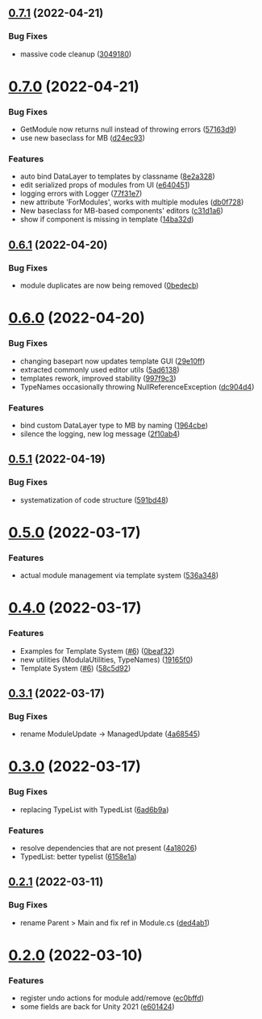 ## [0.7.1](https://github.com/twistapps/modula/compare/0.7.0...0.7.1) (2022-04-21)


### Bug Fixes

* massive code cleanup ([3049180](https://github.com/twistapps/modula/commit/3049180c323896c050619036576373289fb45745))

# [0.7.0](https://github.com/twistapps/modula/compare/0.6.1...0.7.0) (2022-04-21)


### Bug Fixes

* GetModule now returns null instead of throwing errors ([57163d9](https://github.com/twistapps/modula/commit/57163d91e4fb4dc6417048d7a7a4e5ad2cc2eb6f))
* use new baseclass for MB ([d24ec93](https://github.com/twistapps/modula/commit/d24ec936c53d8239ab91c96f8e69851c6b9453db))


### Features

* auto bind DataLayer to templates by classname ([8e2a328](https://github.com/twistapps/modula/commit/8e2a328c12ce55cf511b86fc240d74dbc4f691fe))
* edit serialized props of modules from UI ([e640451](https://github.com/twistapps/modula/commit/e64045180b7a1cf602e5acad85e915f00be2a3ad))
* logging errors with Logger ([77f31e7](https://github.com/twistapps/modula/commit/77f31e704e1416e0e21cc4f5612b01b4d5353894))
* new attribute 'ForModules', works with multiple modules ([db0f728](https://github.com/twistapps/modula/commit/db0f72819a46de1849dc7a4704552246d0c266c8))
* New baseclass for MB-based components' editors ([c31d1a6](https://github.com/twistapps/modula/commit/c31d1a681450e2ec907942316767fb225e0f7439))
* show if component is missing in template ([14ba32d](https://github.com/twistapps/modula/commit/14ba32d64650e39a3af1614fd8dfdcf8fab9a9ff))

## [0.6.1](https://github.com/twistapps/modula/compare/0.6.0...0.6.1) (2022-04-20)


### Bug Fixes

* module duplicates are now being removed ([0bedecb](https://github.com/twistapps/modula/commit/0bedecb3df9ca3ed8a46ee1b0a1c21992f2a957f))

# [0.6.0](https://github.com/twistapps/modula/compare/0.5.1...0.6.0) (2022-04-20)


### Bug Fixes

* changing basepart now updates template GUI ([29e10ff](https://github.com/twistapps/modula/commit/29e10ff32f756df4434454ae60f53cd4a52a8606))
* extracted commonly used editor utils ([5ad6138](https://github.com/twistapps/modula/commit/5ad61387ca3fba0c451d05d4da372683fbb426cb))
* templates rework, improved stability ([997f9c3](https://github.com/twistapps/modula/commit/997f9c301ca6490d6eb2fc0af4e0d15ec44683e6))
* TypeNames occasionally throwing NullReferenceException ([dc904d4](https://github.com/twistapps/modula/commit/dc904d41977c6285de6b21df59912620103dab72))


### Features

* bind custom DataLayer type to MB by naming ([1964cbe](https://github.com/twistapps/modula/commit/1964cbec905c6acc382ec79b68a0e3ad93c4fa70))
* silence the logging, new log message ([2f10ab4](https://github.com/twistapps/modula/commit/2f10ab42fefed335b0ea257a31744417ab21565d))

## [0.5.1](https://github.com/twistapps/modula/compare/0.5.0...0.5.1) (2022-04-19)


### Bug Fixes

* systematization of code structure ([591bd48](https://github.com/twistapps/modula/commit/591bd48b88ce984de6ba236d4c47d31475029e96))

# [0.5.0](https://github.com/twistapps/modula/compare/0.4.0...0.5.0) (2022-03-17)


### Features

* actual module management via template system ([536a348](https://github.com/twistapps/modula/commit/536a348baeef6f352c10d5556d6b49a616f08d35))

# [0.4.0](https://github.com/twistapps/modula/compare/0.3.1...0.4.0) (2022-03-17)


### Features

* Examples for Template System ([#6](https://github.com/twistapps/modula/issues/6)) ([0beaf32](https://github.com/twistapps/modula/commit/0beaf327a3c461de4e01ae39d6959b1ef78d22dd))
* new utilities (ModulaUtilities, TypeNames) ([19165f0](https://github.com/twistapps/modula/commit/19165f06bfa133087061b50f02046493f2ccd4a7))
* Template System ([#6](https://github.com/twistapps/modula/issues/6)) ([58c5d92](https://github.com/twistapps/modula/commit/58c5d9257162f912b9e5ac4c865f7e087b530278))

## [0.3.1](https://github.com/twistapps/modula/compare/0.3.0...0.3.1) (2022-03-17)


### Bug Fixes

* rename ModuleUpdate -> ManagedUpdate ([4a68545](https://github.com/twistapps/modula/commit/4a68545d40c59136899990da893f4ca896d16cfb))

# [0.3.0](https://github.com/twistapps/modula/compare/0.2.1...0.3.0) (2022-03-17)


### Bug Fixes

* replacing TypeList with TypedList ([6ad6b9a](https://github.com/twistapps/modula/commit/6ad6b9adca158e938c942593fbc671bce547feb7))


### Features

* resolve dependencies that are not present ([4a18026](https://github.com/twistapps/modula/commit/4a180261de4c14625fad52b817f5799047990f79))
* TypedList: better typelist ([6158e1a](https://github.com/twistapps/modula/commit/6158e1a30eedae14ec0544fa30d4381b4f625860))

## [0.2.1](https://github.com/twistapps/modula/compare/0.2.0...0.2.1) (2022-03-11)


### Bug Fixes

* rename Parent > Main and fix ref in Module.cs ([ded4ab1](https://github.com/twistapps/modula/commit/ded4ab1ee49aa9e690a44a833d09929903a8b0f1))

# [0.2.0](https://github.com/twistapps/modula/compare/v0.1.0...0.2.0) (2022-03-10)


### Features

* register undo actions for module add/remove ([ec0bffd](https://github.com/twistapps/modula/commit/ec0bffdd746427b34fc37ac17b9cfc8f4244486b))
* some fields are back for Unity 2021 ([e601424](https://github.com/twistapps/modula/commit/e601424c9745c078d61438811c4349fc6d8601cf))
